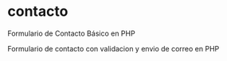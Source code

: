 # contacto
Formulario de Contacto Básico en PHP

Formulario de contacto con validacion y envio de correo en PHP

